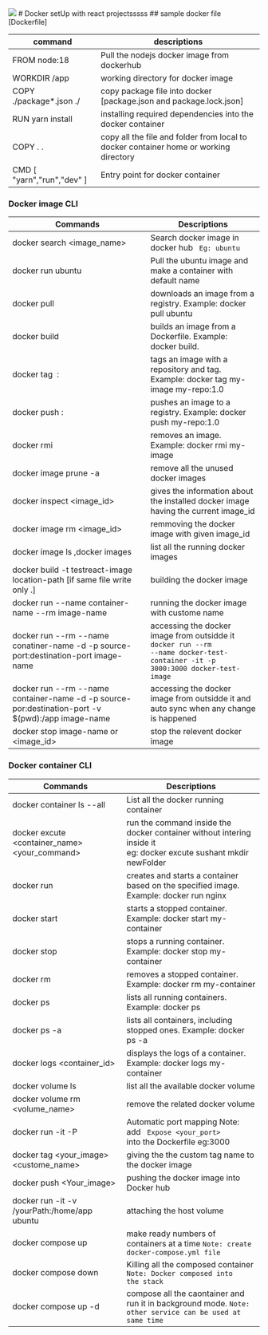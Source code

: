 <img src="https://profile-counter.glitch.me/NamelesssNerd/count.svg" />
# Docker setUp with react projectsssss
## sample docker file [Dockerfile]

command | descriptions
--- | ---
FROM node:18 | Pull the nodejs docker image from dockerhub
WORKDIR /app  | working directory for docker image
COPY ./package*.json ./ | copy package file into docker [package.json and package.lock.json]
RUN yarn install | installing required dependencies into the docker container
COPY . .  | copy all the file and folder from local to docker container home or working directory
CMD [ "yarn","run","dev" ]  | Entry point for docker container 


### Docker image CLI
Commands | Descriptions 
--- | ---
docker search <image_name> | Search docker image in docker hub <code> Eg: ubuntu </code>
docker run ubuntu | Pull the ubuntu image and make a container with default name
docker pull <image> | downloads an image from a registry. Example: docker pull ubuntu
docker build <path> | builds an image from a Dockerfile. Example: docker build.
docker tag <image> <repository>:<tag> | tags an image with a repository and tag. Example: docker tag my-image my-repo:1.0
docker push <repository>:<tag> | pushes an image to a registry. Example: docker push my-repo:1.0
docker rmi <image> | removes an image. Example: docker rmi my-image
docker image prune -a | remove all the unused docker images
docker inspect <image_id> | gives the information about the installed docker image having the current image_id
docker image rm <image_id> | remmoving the docker image with given image_id
docker image ls ,docker images | list all the running docker images
docker build -t testreact-image location-path  [if same file write only .] | building the docker image
docker run --name  container-name --rm image-name | running the docker image with custome name
docker run --rm --name conatiner-name -d -p source-port:destination-port image-name | accessing the docker image from outsidde it <code> docker run --rm --name docker-test-container -it -p 3000:3000 docker-test-image </code>
docker run --rm --name container-name -d -p source-por:destination-port -v $(pwd):/app image-name |  accessing the docker image from outsidde it and auto sync when any change is happened
docker stop image-name or <image_id> | stop the relevent docker image



### Docker container CLI
Commands | Descriptions 
--- | ---
docker container ls --all | List all the docker running container
docker excute <container_name> <your_command> | run the command inside the docker container without intering inside it<br>eg: docker excute sushant mkdir newFolder
docker run <image> | creates and starts a container based on the specified image. Example: docker run nginx
docker start <container> | starts a stopped container. Example: docker start my-container
docker stop <container> | stops a running container. Example: docker stop my-container
docker rm <container> |  removes a stopped container. Example: docker rm my-container 
docker ps | lists all running containers. Example: docker ps
docker ps -a | lists all containers, including stopped ones. Example: docker ps -a
docker logs <container_id> | displays the logs of a container. Example: docker logs my-container
docker volume ls | list all the available docker volume
docker volume rm <volume_name> | remove the related docker volume
docker run -it -P <Image> | Automatic port mapping Note: add <code> Expose <your_port> </code> into the Dockerfile eg:3000
docker tag <your_image> <custome_name> | giving the the custom tag name to the docker image
docker push <Your_image> | pushing the docker image into Docker hub
docker run -it -v /yourPath:/home/app ubuntu | attaching the host volume
docker compose up | make ready numbers of containers at a time <code>Note: create docker-compose.yml file</code>
docker compose down | Killing all the composed container <code>Note: Docker composed into the stack </code>
docker compose up -d | compose all the caontainer and run it in background mode. <code>Note: other service can be used at same time</code>








